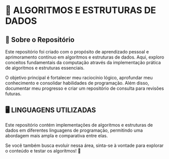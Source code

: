 # 🚀 **ALGORITMOS E ESTRUTURAS DE DADOS**

## **📌 Sobre o Repositório**

Este repositório foi criado com o propósito de aprendizado pessoal e aprimoramento contínuo em algoritmos e estruturas de dados. Aqui, exploro conceitos fundamentais da computação através da implementação prática de algoritmos e estruturas essenciais.

O objetivo principal é fortalecer meu raciocínio lógico, aprofundar meu conhecimento e consolidar habilidades de programação. Além disso, documentar meu progresso e criar um repositório de consulta para revisões futuras.

## **🖥️ LINGUAGENS UTILIZADAS**  


Este repositório contém implementações de algoritmos e estruturas de dados em diferentes linguagens de programação, permitindo uma abordagem mais ampla e comparativa entre elas.

Se você também busca evoluir nessa área, sinta-se à vontade para explorar o conteúdo e testar os algoritmos! 🧠
